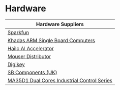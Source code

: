# Hardware 

| Hardware Suppliers |
|-----------|
| [Sparkfun](https://www.sparkfun.com/) |
| [Khadas ARM Single Board Computers](https://www.khadas.com/shop?Collection=All&sort=price_descending)|
| [Hailo AI Accelerator](https://hailo.ai/) |
| [Mouser Distributor](https://www.mouser.com/) |
| [Digikey](https://www.digikey.com/) |
| [SB Components \(UK\)](https://shop.sb-components.co.uk/) |
| [MA35D1 Dual Cores Industrial Control Series](https://www.nuvoton.com/products/microprocessors/arm-cortex-a35-mpus/ma35d1-high-performance-edge-iiot-series/)|
